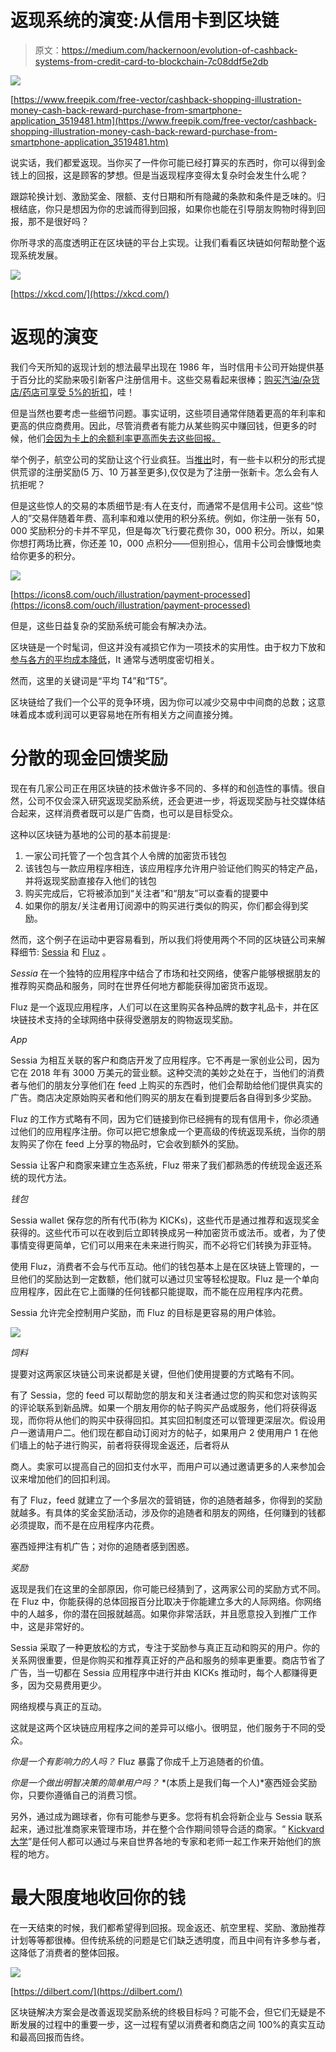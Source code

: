 # 返现系统的演变:从信用卡到区块链

> 原文：<https://medium.com/hackernoon/evolution-of-cashback-systems-from-credit-card-to-blockchain-7c08ddf5e2db>

![](img/7d87ec7d221cadcb3f482bccd43bd7d0.png)

[https://www.freepik.com/free-vector/cashback-shopping-illustration-money-cash-back-reward-purchase-from-smartphone-application_3519481.htm](https://www.freepik.com/free-vector/cashback-shopping-illustration-money-cash-back-reward-purchase-from-smartphone-application_3519481.htm)

说实话，我们都爱返现。当你买了一件你可能已经打算买的东西时，你可以得到金钱上的回报，这是顾客的梦想。但是当返现程序变得太复杂时会发生什么呢？

跟踪轮换计划、激励奖金、限额、支付日期和所有隐藏的条款和条件是乏味的。归根结底，你只是想因为你的忠诚而得到回报，如果你也能在引导朋友购物时得到回报，那不是很好吗？

你所寻求的高度透明正在区块链的平台上实现。让我们看看区块链如何帮助整个返现系统发展。

![](img/c75c5566bcb20a72148b3136628eaee2.png)

[https://xkcd.com/](https://xkcd.com/)

# 返现的演变

我们今天所知的返现计划的想法最早出现在 1986 年，当时信用卡公司开始提供基于百分比的奖励来吸引新客户注册信用卡。这些交易看起来很棒；[购买汽油/杂货店/药店可享受 5%的折扣](https://pdfs.semanticscholar.org/4c46/f994b668a6d8b10a3076671ff603225764cf.pdf)，哇！

但是当然也要考虑一些细节问题。事实证明，这些项目通常伴随着更高的年利率和更高的供应商费用。因此，尽管消费者有能力从某些购买中赚回钱，但更多的时候，他们[会因为卡上的余额利率更高而失去这些回报。](https://pdfs.semanticscholar.org/4c46/f994b668a6d8b10a3076671ff603225764cf.pdf)

举个例子，航空公司的奖励让这个行业疯狂。当[推出](https://www.creditcards.com/credit-card-news/reward-programs-a-short-history-1277.php)时，有一些卡以积分的形式提供荒谬的注册奖励(5 万、10 万甚至更多),仅仅是为了注册一张新卡。怎么会有人抗拒呢？

但是这些惊人的交易的本质细节是:有人在支付，而通常不是信用卡公司。这些“惊人的”交易伴随着年费、高利率和难以使用的积分系统。例如，你注册一张有 50，000 奖励积分的卡并不罕见，但是每次飞行要花费你 30，000 积分。所以，如果你想打两场比赛，你还差 10，000 点积分——但别担心，信用卡公司会慷慨地卖给你更多的积分。

![](img/1e9dfbaaff9f5f5bc0df6acddd72527c.png)

[https://icons8.com/ouch/illustration/payment-processed](https://icons8.com/ouch/illustration/payment-processed)

但是，这些日益复杂的奖励系统可能会有解决办法。

区块链是一个时髦词，但这并没有减损它作为一项技术的实用性。由于权力下放和[参与各方的平均成本降低](https://www.emeraldinsight.com/doi/full/10.1108/APJIE-12-2017-038)，It 通常与透明度密切相关。

然而，这里的关键词是“平均 T4”和“T5”。

区块链给了我们一个公平的竞争环境，因为你可以减少交易中中间商的总数；这意味着成本或利润可以更容易地在所有相关方之间直接分摊。

# 分散的现金回馈奖励

现在有几家公司正在用区块链的技术做许多不同的、多样的和创造性的事情。很自然，公司不仅会深入研究返现奖励系统，还会更进一步，将返现奖励与社交媒体结合起来，这样消费者既可以是广告商，也可以是目标受众。

这种以区块链为基地的公司的基本前提是:

1.  一家公司托管了一个包含其个人令牌的加密货币钱包
2.  该钱包与一款应用程序相连，该应用程序允许用户验证他们购买的特定产品，并将返现奖励直接存入他们的钱包
3.  购买完成后，它将被添加到“关注者”和“朋友”可以查看的提要中
4.  如果你的朋友/关注者用订阅源中的购买进行类似的购买，你们都会得到奖励。

然而，这个例子在运动中更容易看到，所以我们将使用两个不同的区块链公司来解释细节: [Sessia](https://sessia.com/) 和 [Fluz](https://fluz.app/) 。

*Sessia* 在一个独特的应用程序中结合了市场和社交网络，使客户能够根据朋友的推荐购买商品和服务，同时在世界任何地方都能获得加密货币返现。

Fluz 是一个返现应用程序，人们可以在这里购买各种品牌的数字礼品卡，并在区块链技术支持的全球网络中获得受邀朋友的购物返现奖励。

*App*

Sessia 为相互关联的客户和商店开发了应用程序。它不再是一家创业公司，因为它在 2018 年有 3000 万美元的营业额。这种交流的美妙之处在于，当他们的消费者与他们的朋友分享他们在 feed 上购买的东西时，他们会帮助给他们提供真实的广告。商店决定原始购买者和他们购买的朋友在看到提要后各自得到多少奖励。

Fluz 的工作方式略有不同，因为它们链接到你已经拥有的现有信用卡，你必须通过他们的应用程序注册。你可以把它想象成一个更高级的传统返现系统，当你的朋友购买了你在 feed 上分享的物品时，它会收到额外的奖励。

Sessia 让客户和商家来建立生态系统，Fluz 带来了我们都熟悉的传统现金返还系统的现代方法。

*钱包*

Sessia wallet 保存您的所有代币(称为 KICKs)，这些代币是通过推荐和返现奖金获得的。这些代币可以在收到后立即转换成另一种加密货币或法币。或者，为了使事情变得更简单，它们可以用来在未来进行购买，而不必将它们转换为菲亚特。

使用 Fluz，消费者不会与代币互动。他们的钱包基本上是在区块链上管理的，一旦他们的奖励达到一定数额，他们就可以通过贝宝等轻松提取。Fluz 是一个单向应用程序，因此在它上面赚的任何钱都只能提取，而不能在应用程序内花费。

Sessia 允许完全控制用户奖励，而 Fluz 的目标是更容易的用户体验。

![](img/11a44a9166a5c738df5490af7d48ad74.png)

*饲料*

提要对这两家区块链公司来说都是关键，但他们使用提要的方式略有不同。

有了 Sessia，您的 feed 可以帮助您的朋友和关注者通过您的购买和您对该购买的评论联系到新品牌。如果一个朋友用你的帖子购买产品或服务，他们将获得返现，而你将从他们的购买中获得回扣。其实回扣制度还可以管理更深层次。假设用户一邀请用户二。他们现在都自动订阅对方的帖子，如果用户 2 使用用户 1 在他们墙上的帖子进行购买，前者将获得现金返还，后者将从

商人。卖家可以提高自己的回扣支付水平，而用户可以通过邀请更多的人来参加会议来增加他们的回扣利润。

有了 Fluz，feed 就建立了一个多层次的营销链，你的追随者越多，你得到的奖励就越多。有具体的奖金奖励活动，涉及你的追随者和朋友的网络，任何赚到的钱都必须提取，而不是在应用程序内花费。

塞西娅押注有机广告；对你的追随者感到困惑。

*奖励*

返现是我们在这里的全部原因，你可能已经猜到了，这两家公司的奖励方式不同。在 Fluz 中，你能获得的总体回报百分比取决于你能建立多大的人际网络。你网络中的人越多，你的潜在回报就越高。如果你非常活跃，并且愿意投入到推广工作中，这是非常好的。

Sessia 采取了一种更放松的方式，专注于奖励参与真正互动和购买的用户。你的关系网很重要，但是你购买和推荐真正好的产品和服务的频率更重要。商店节省了广告，当一切都在 Sessia 应用程序中进行并由 KICKs 推动时，每个人都赚得更多，因为交易费用更少。

网络规模与真正的互动。

这就是这两个区块链应用程序之间的差异可以缩小。很明显，他们服务于不同的受众。

*你是一个有影响力的人吗？* Fluz 暴露了你成千上万追随者的价值。

*你是一个做出明智决策的简单用户吗？* *(本质上是我们每一个人)*塞西娅会奖励你，只要你遵循自己的消费习惯。

另外，通过成为踢球者，你有可能参与更多。您将有机会将新企业与 Sessia 联系起来，通过批准商家来管理市场，并在整个合作期间领导合适的商家。“ [Kickvard 大学](https://kickvard.com/)”是任何人都可以通过与来自世界各地的专家和老师一起工作来开始他们的旅程的地方。

# 最大限度地收回你的钱

在一天结束的时候，我们都希望得到回报。现金返还、航空里程、奖励、激励推荐计划等等都很棒。但传统系统的问题是它们缺乏透明度，而且中间有许多参与者，这降低了消费者的整体回报。

![](img/aa8187e1ed67c36d52bf4609a897d2e7.png)

[https://dilbert.com/](https://dilbert.com/)

区块链解决方案会是改善返现奖励系统的终极目标吗？可能不会，但它们无疑是不断发展的过程中的重要一步，这一过程有望以消费者和商店之间 100%的真实互动和最高回报而告终。